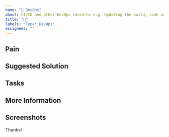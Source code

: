 ```yaml
---
name: "👷 DevOps"
about: CI/CD and other DevOps concerns e.g. Updating the build, code analysis, test, deploy, application monitoring etc.
title: "👷"
labels: "Type: DevOps"
assignees: ""
---
```


## Pain

<!-- Explain the pain you are experiencing -->

## Suggested Solution

<!-- Describe the solution you'd like -->

## Tasks

<!--Add GitHub tasks-->

## More Information

<!-- Add any other context here. -->

## Screenshots

<!-- If applicable, add screenshots to help explain your problem. -->

Thanks!
